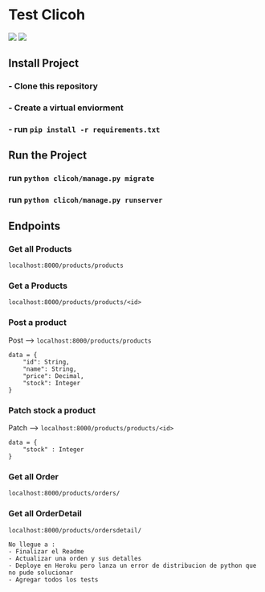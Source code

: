 # Test Clicoh

<a href="#"><img src="https://img.shields.io/badge/Dajango-4.0.4-yellow"></a>
<a href="#"><img src="https://img.shields.io/badge/djangorestframework-3.13.1-yellowgreen"></a>

## Install Project

### - Clone this repository 
### - Create a virtual enviorment
### - run `pip install -r requirements.txt`

## Run the Project

### run `python clicoh/manage.py migrate`
### run `python clicoh/manage.py runserver`

## Endpoints

### Get all Products
`localhost:8000/products/products`
### Get a Products
`localhost:8000/products/products/<id>`
### Post a product
Post --> `localhost:8000/products/products`

```
data = {
    "id": String,
    "name": String,
    "price": Decimal,
    "stock": Integer
}
```

### Patch stock a product 
Patch --> `localhost:8000/products/products/<id>`

```
data = {
    "stock" : Integer
}
```

### Get all Order
`localhost:8000/products/orders/`

### Get all OrderDetail
`localhost:8000/products/ordersdetail/`

```
No llegue a :
- Finalizar el Readme
- Actualizar una orden y sus detalles
- Deploye en Heroku pero lanza un error de distribucion de python que no pude solucionar
- Agregar todos los tests
```
